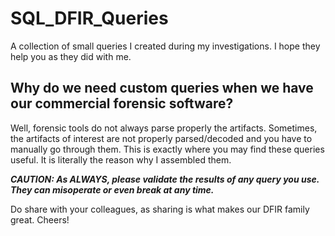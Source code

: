# SQL_DFIR_Queries
A collection of small queries I created during my investigations. I hope they help you as they did with me.

## Why do we need custom queries when we have our commercial forensic software? 

Well, forensic tools do not always parse properly the artifacts. Sometimes, the artifacts of interest are not properly parsed/decoded and you have to manually go through them. This is exactly where you may find these queries useful. It is literally the reason why I assembled them. 

***CAUTION: As ALWAYS, please validate the results of any query you use. They can misoperate or even break at any time.***


Do share with your colleagues, as sharing is what makes our DFIR family great. Cheers!
